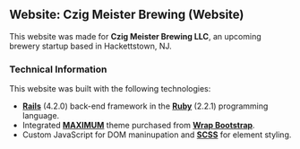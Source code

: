 ## Website: Czig Meister Brewing (Website)

This website was made for **Czig Meister Brewing LLC**, an upcoming brewery startup based in Hackettstown, NJ.

### Technical Information

This website was built with the following technologies:

- **[Rails](http://rubyonrails.org/)** (4.2.0) back-end framework in the **[Ruby](www.ruby.org)** (2.2.1) programming language.
- Integrated **[MAXIMUM](https://wrapbootstrap.com/theme/maximum-all-in-one-theme-WB0KXJ1T2)** theme purchased from **[Wrap Bootstrap](http://wrapbootstrap.com)**.
- Custom JavaScript for DOM maninupation and **[SCSS](http://sass-lang.com/)** for element styling.
